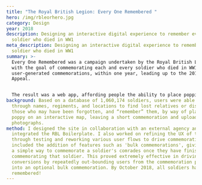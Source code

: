 ```yaml
---
title: "The Royal British Legion: Every One Remembered "
hero: /img/rbleorhero.jpg
category: Design
year: 2018
description: Designing an interactive digital experience to remember every
  soldier who died in WW1
meta_description: Designing an interactive digital experience to remember every
  soldier who died in WW1
summary: >-
  Every One Remembered was a campaign undertaken by the Royal British Legion,
  with the goal of commemorating each and every soldier who died in WW1, through
  user-generated commemorations, within one year, leading up to the 2018 Poppy
  Appeal.


  The result was a web app, affording people the ability to place poppies on an interactive map, in the locations where soldiers were lost or buried, sharing memories and photos relating to each soldier.
background: Based on a database of 1,060,174 soldiers, users were able to search
  through names, regiments, and locations to find lost relatives or discover
  those who may have been forgotten, and “remember” them, by way of placing a
  poppy on an interactive map, leaving a short commemoration and uploading
  photographs.
method: I designed the site in collaboration with an external agency and
  integrated the RBL Boilerplate. I also worked on refining the UX of the site
  through testing and reworking various user flows to drive commemorations. This
  included the addition of features such as 'bulk commemorations', giving users
  a simple way to commemorate a soldier's comrades once they have finished
  commemorating that soldier. This proved extremely effective in driving
  conversions by repeatedly out-bounding users from the commemoration process
  into an optional bulk commemoration. By October 2018, all soldiers had been
  remembered!
---
```

